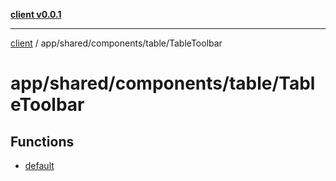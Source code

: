 [**client v0.0.1**](../../../../../README.md)

***

[client](../../../../../README.md) / app/shared/components/table/TableToolbar

# app/shared/components/table/TableToolbar

## Functions

- [default](functions/default.md)
